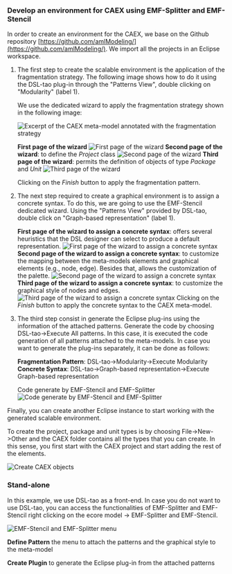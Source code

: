 ### Develop an environment for CAEX using EMF-Splitter and EMF-Stencil

In order to create an environment for the CAEX, we base on the Github repository [https://github.com/amlModeling/](https://github.com/amlModeling/). We import all the projects in an Eclipse workspace. 

1. The first step to create the scalable environment is the application of the fragmentation strategy. The following image shows how to do it using the DSL-tao plug-in through the "Patterns View", double clicking on "Modularity" (label 1).

    We use the dedicated wizard to apply the fragmentation strategy shown in the following image:

    ![Excerpt of the CAEX meta-model annotated with the fragmentation strategy](../assets/img/fragmentation_pattern_AML.png)

    __First page of the wizard__ 
    ![First page of the wizard](../assets/img/fragmentation-pattern-dsl-tao.png)
    __Second page of the wizard__: to define the _Project_ class 
    ![Second page of the wizard](../assets/img/emf-splitter-second-page.png)
    __Third page of the wizard__: permits the definition of objects of type _Package_ and _Unit_ 
    ![Third page of the wizard](../assets/img/emf-splitter-third-page.png)

    Clicking on the _Finish_ button to apply the fragmentation pattern.

2. The next step required to create a graphical environment is to assign a concrete syntax. To do this, we are going to use the EMF-Stencil dedicated wizard. Using the "Patterns View" provided by DSL-tao, double click on "Graph-based representation" (label 1).

    __First page of the wizard to assign a concrete syntax__: offers several heuristics that the DSL designer can select to produce a default representation.
    ![First page of the wizard to assign a concrete syntax](../assets/img/concrete-syntax-emf-stencil.png)
    __Second page of the wizard to assign a concrete syntax__: to customize the mapping between the meta-models elements and graphical elements (e.g., node, edge). Besides that, allows the customization of the palette.
    ![Second page of the wizard to assign a concrete syntax](../assets/img/concrete-syntax-emf-stencil-2.png)
    __Third page of the wizard to assign a concrete syntax__: to customize the graphical style of nodes and edges.
    ![Third page of the wizard to assign a concrete syntax](../assets/img/concrete-syntax-emf-stencil-3.png)
    Clicking on the _Finish_ button to apply the concrete syntax to the CAEX meta-model.

3. The third step consist in generate the Eclipse plug-ins using the information of the attached patterns. Generate the code by choosing DSL-tao->Execute All patterns. In this case, it is executed the code generation of all patterns attached to the meta-models. In case you want to generate the plug-ins separately, it can be done as follows:

    __Fragmentation Pattern__: DSL-tao->Modularity->Execute Modularity
    __Concrete Syntax__: DSL-tao->Graph-based representation->Execute Graph-based representation

    Code generate by EMF-Stencil and EMF-Splitter
    ![Code generate by EMF-Stencil and EMF-Splitter](../assets/img/code-generated.png)

Finally, you can create another Eclipse instance to start working with the generated scalable environment.

To create the project, package and unit types is by choosing File->New->Other and the CAEX folder contains all the types that you can create. In this sense, you first start with the CAEX project and start adding the rest of the elements.

![Create CAEX objects](../assets/img/caex-wizard.png)




### Stand-alone

In this example, we use DSL-tao as a front-end. In case you do not want to use DSL-tao, you can access the functionalities of EMF-Splitter and EMF-Stencil right clicking on the ecore model -> EMF-Splitter and EMF-Stencil. 

![EMF-Stencil and EMF-Splitter menu](../assets/img/emf-stencil-splitter-stand-alone.png)

__Define Pattern__ the menu to attach the patterns and the graphical style to the meta-model

__Create Plugin__ to generate the Eclipse plug-in from the attached patterns 


